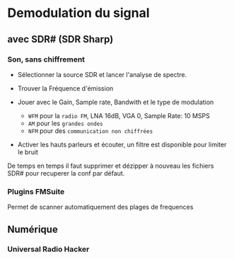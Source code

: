 # Demodulation du signal

## avec SDR# (SDR Sharp)

### Son, sans chiffrement

* Sélectionner la source SDR et lancer l'analyse de spectre.
* Trouver la Fréquence d'émission
* Jouer avec le Gain, Sample rate, Bandwith et le type de modulation 

    * `WFM` pour la `radio FM`, LNA 16dB, VGA 0, Sample Rate: 10 MSPS
    * `AM` pour les `grandes ondes`
    * `NFM` pour des `communication non chiffrées`

* Activer les hauts parleurs et écouter, un filtre est disponible pour limiter le bruit

De temps en temps il faut supprimer et dézipper à nouveau les fichiers SDR# pour recuperer la conf par défaut.

### Plugins FMSuite

Permet de scanner automatiquement des plages de frequences

## Numérique

### Universal Radio Hacker